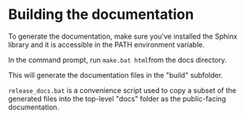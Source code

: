 # Building the documentation

To generate the documentation, make sure you've installed the Sphinx library and it is accessible in the PATH environment variable.

In the command prompt, run `make.bat html`from the docs directory.

This will generate the documentation files in the "build" subfolder.

`release_docs.bat` is a convenience script used to copy a subset of the generated files into the top-level "docs" folder as the public-facing documentation.
